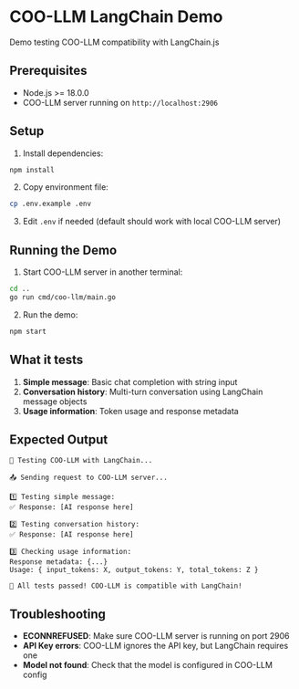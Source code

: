 # COO-LLM LangChain Demo

Demo testing COO-LLM compatibility with LangChain.js

## Prerequisites

- Node.js >= 18.0.0
- COO-LLM server running on `http://localhost:2906`

## Setup

1. Install dependencies:
```bash
npm install
```

2. Copy environment file:
```bash
cp .env.example .env
```

3. Edit `.env` if needed (default should work with local COO-LLM server)

## Running the Demo

1. Start COO-LLM server in another terminal:
```bash
cd ..
go run cmd/coo-llm/main.go
```

2. Run the demo:
```bash
npm start
```

## What it tests

1. **Simple message**: Basic chat completion with string input
2. **Conversation history**: Multi-turn conversation using LangChain message objects
3. **Usage information**: Token usage and response metadata

## Expected Output

```
🚀 Testing COO-LLM with LangChain...

📤 Sending request to COO-LLM server...

1️⃣ Testing simple message:
✅ Response: [AI response here]

2️⃣ Testing conversation history:
✅ Response: [AI response here]

3️⃣ Checking usage information:
Response metadata: {...}
Usage: { input_tokens: X, output_tokens: Y, total_tokens: Z }

🎉 All tests passed! COO-LLM is compatible with LangChain!
```

## Troubleshooting

- **ECONNREFUSED**: Make sure COO-LLM server is running on port 2906
- **API Key errors**: COO-LLM ignores the API key, but LangChain requires one
- **Model not found**: Check that the model is configured in COO-LLM config